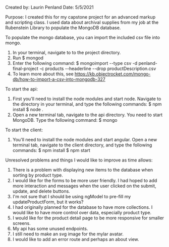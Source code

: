 Created by: Laurin Penland
Date: 5/5/2021

Purpose: I created this for my capstone project for an advanced markup and scripting class. I used data about archival supplies from my job at the Rubenstein Library to populate the MongoDB database.


To populate the mongo database, you can import the included csv file into mongo.
1. In your terminal, navigate to to the project directory.
2. Run $ mongod
3. Enter the following command:
    $ mongoimport --type csv -d penland-final-project -c products --headerline --drop productDescription.csv
4. To learn more about this, see https://kb.objectrocket.com/mongo-db/how-to-import-a-csv-into-mongodb-327

To start the api:
1. First you'll need to install the node modules and start node. Navigate to the directory in your terminal, and type the following commands:
    $ npm install
    $ node .
2. Open a new terminal tab, navigate to the api directory. You need to start MongoDB. Type the following command:
    $ mongo

To start the client:
1. You'll need to install the node modules and start angular. Open a new terminal tab, navigate to the client directory, and type the following commands:
    $ npm install
    $ npm start

Unresolved problems and things I would like to improve as time allows:
1. There is a problem with displaying new items to the database when sorting by product type.
2. I would like for the forms to be more user friendly. I had hoped to add more interaction and messages when the user clicked on the submit, update, and delete buttons.
3. I'm not sure that I should be using ngModel to pre-fill my updateProductForm, but it works?
4. I had originally planned for the database to have more collections. I would like to have more control over data, especially product type.
5. I would like for the product detail page to be more responsive for smaller screens.
6. My api has some unused endpoints.
7. I still need to make an svg image for the mylar avatar.
10. I would like to add an error route and perhaps an about view.
